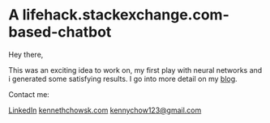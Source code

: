 # A lifehack.stackexchange.com-based-chatbot

Hey there,

This was an exciting idea to work on, my first play with neural networks and i generated some satisfying results. I go into more detail on my [blog](https://www.kennethchowsk.com/blog/2017/6/6/a-stackexchange-based-lifehack-bot).

Contact me:

[LinkedIn](https://www.linkedin.com/in/kenneth-chow/)
[kennethchowsk.com](https://www.kennethchowsk.com/)
[kennychow123@gmail.com](mailto:kennychow123@gmail.com)

